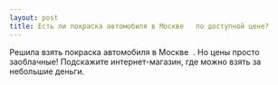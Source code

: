 ```yaml
---
layout: post 
title: Есть ли покраска автомобиля в Москве ‌ ‌ по доступной цене? 
--- 
```

Решила взять покраска автомобиля в Москве ‌ ‌. Но цены просто заоблачные! Подскажите интернет-магазин, где можно взять за небольшие деньги. 